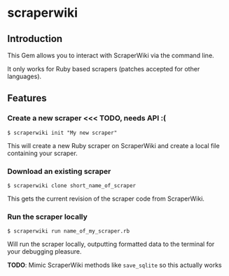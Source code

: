 scraperwiki
===========

## Introduction

This Gem allows you to interact with ScraperWiki via the command line.

It only works for Ruby based scrapers (patches accepted for other languages).

## Features

### Create a new scraper <<< TODO, needs API :(

    $ scraperwiki init "My new scraper"

This will create a new Ruby scraper on ScraperWiki and create a local file
containing your scraper.

### Download an existing scraper

    $ scraperwiki clone short_name_of_scraper

This gets the current revision of the scraper code from ScraperWiki.

### Run the scraper locally

    $ scraperwiki run name_of_my_scraper.rb

Will run the scraper locally, outputting formatted data to the terminal for
your debugging pleasure.

**TODO**: Mimic ScraperWiki methods like `save_sqlite` so this actually works
